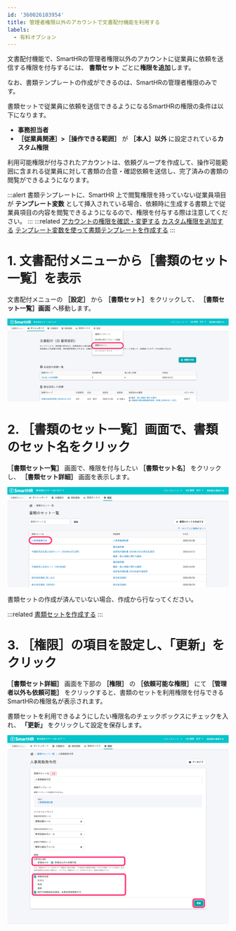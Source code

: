 ```yaml
---
id: '360026103954'
title: 管理者権限以外のアカウントで文書配付機能を利用する
labels:
  - 有料オプション
---
```

文書配付機能で、SmartHRの管理者権限以外のアカウントに従業員に依頼を送信する権限を付与するには、 **書類セット** ごとに**権限を追加**します。

なお、書類テンプレートの作成ができるのは、SmartHRの管理者権限のみです。

書類セットで従業員に依頼を送信できるようになるSmartHRの権限の条件は以下になります。

- **事務担当者**
-  **［従業員関連］>［操作できる範囲］** が **［本人］以外**  に設定されている**カスタム権限**

利用可能権限が付与されたアカウントは、依頼グループを作成して、操作可能範囲に含まれる従業員に対して書類の合意・確認依頼を送信し、完了済みの書類の閲覧ができるようになります。

:::alert
書類テンプレートに、SmartHR 上で閲覧権限を持っていない従業員項目が **テンプレート変数** として挿入されている場合、依頼時に生成する書類上で従業員項目の内容を閲覧できるようになるので、権限を付与する際は注意してください。
:::
:::related
[アカウントの権限を確認・変更する](https://knowledge.smarthr.jp/hc/ja/articles/360026106574)
[カスタム権限を追加する](https://knowledge.smarthr.jp/hc/ja/articles/360026106594)
[テンプレート変数を使って書類テンプレートを作成する](https://knowledge.smarthr.jp/hc/ja/articles/360036818773)
:::

# 1\. 文書配付メニューから［書類のセット一覧］を表示

文書配付メニューの **［設定］** から **［書類セット］** をクリックして、 **［書類セット一覧］画面**  へ移動します。

![menu_to_template_groups.png](./menu_to_template_groups.png)

# 2\. ［書類のセット一覧］画面で、書類のセット名をクリック

 **［書類セット一覧］** 画面で、権限を付与したい **［書類セット名］** をクリックし、 **［書類セット詳細］** 画面を表示します。

![__________2020-12-15_12_10_00.png](./__________2020-12-15_12_10_00.png)

書類セットの作成が済んでいない場合、作成から行なってください。

:::related
[書類セットを作成する](https://knowledge.smarthr.jp/hc/ja/articles/360026263933)
:::

# 3\. ［権限］の項目を設定し、「更新」をクリック

 **［書類セット詳細］** 画面を下部の **［権限］** の **［依頼可能な権限］** にて **［管理者以外も依頼可能］** をクリックすると、書類のセットを利用権限を付与できるSmartHRの権限名が表示されます。

書類セットを利用できるようにしたい権限名のチェックボックスにチェックを入れ、 **「更新」** をクリックして設定を保存します。

![3AD91194-ADE9-4C2E-AC30-EA028569B6B9.png](./3AD91194-ADE9-4C2E-AC30-EA028569B6B9.png)

